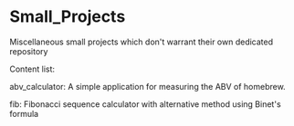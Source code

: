 # Small_Projects
Miscellaneous small projects which don't warrant their own dedicated repository

Content list:

abv_calculator: A simple application for measuring the ABV of homebrew.

fib: Fibonacci sequence calculator with alternative method using Binet's formula
